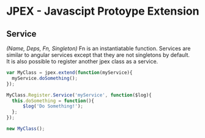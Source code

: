 JPEX - Javascipt Protoype Extension
===================================

Service
-------
*(Name, Deps, Fn, Singleton)*
Fn is an instantiatable function. Services are similar to angular services except that they are not singletons by default.  
It is also possible to register another jpex class as a service.
```javascript
var MyClass = jpex.extend(function(myService){
  myService.doSomething();
});

MyClass.Register.Service('myService', function($log){
  this.doSomething = function(){
      $log('Do Something!');
  };
});

new MyClass();
```